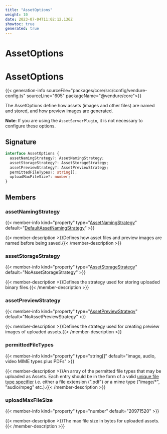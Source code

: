 ```yaml
---
title: "AssetOptions"
weight: 10
date: 2023-07-04T11:02:12.136Z
showtoc: true
generated: true
---
```

<!-- This file was generated from the Vendure source. Do not modify. Instead, re-run the "docs:build" script -->

# AssetOptions
<div class="symbol">


# AssetOptions

{{< generation-info sourceFile="packages/core/src/config/vendure-config.ts" sourceLine="605" packageName="@vendure/core">}}

The AssetOptions define how assets (images and other files) are named and stored, and how preview images are generated.

**Note**: If you are using the `AssetServerPlugin`, it is not necessary to configure these options.

## Signature

```TypeScript
interface AssetOptions {
  assetNamingStrategy?: AssetNamingStrategy;
  assetStorageStrategy?: AssetStorageStrategy;
  assetPreviewStrategy?: AssetPreviewStrategy;
  permittedFileTypes?: string[];
  uploadMaxFileSize?: number;
}
```
## Members

### assetNamingStrategy

{{< member-info kind="property" type="<a href='/typescript-api/assets/asset-naming-strategy#assetnamingstrategy'>AssetNamingStrategy</a>" default="<a href='/typescript-api/assets/default-asset-naming-strategy#defaultassetnamingstrategy'>DefaultAssetNamingStrategy</a>"  >}}

{{< member-description >}}Defines how asset files and preview images are named before being saved.{{< /member-description >}}

### assetStorageStrategy

{{< member-info kind="property" type="<a href='/typescript-api/assets/asset-storage-strategy#assetstoragestrategy'>AssetStorageStrategy</a>" default="NoAssetStorageStrategy"  >}}

{{< member-description >}}Defines the strategy used for storing uploaded binary files.{{< /member-description >}}

### assetPreviewStrategy

{{< member-info kind="property" type="<a href='/typescript-api/assets/asset-preview-strategy#assetpreviewstrategy'>AssetPreviewStrategy</a>" default="NoAssetPreviewStrategy"  >}}

{{< member-description >}}Defines the strategy used for creating preview images of uploaded assets.{{< /member-description >}}

### permittedFileTypes

{{< member-info kind="property" type="string[]" default="image, audio, video MIME types plus PDFs"  >}}

{{< member-description >}}An array of the permitted file types that may be uploaded as Assets. Each entry
should be in the form of a valid
[unique file type specifier](https://developer.mozilla.org/en-US/docs/Web/HTML/Element/input/file#Unique_file_type_specifiers)
i.e. either a file extension (".pdf") or a mime type ("image/*", "audio/mpeg" etc.).{{< /member-description >}}

### uploadMaxFileSize

{{< member-info kind="property" type="number" default="20971520"  >}}

{{< member-description >}}The max file size in bytes for uploaded assets.{{< /member-description >}}


</div>
